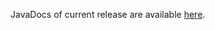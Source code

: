 JavaDocs of current release are available [here](http://simple-spring-memcached.googlecode.com/svn/docs/3.3.0/apidocs/index.html).